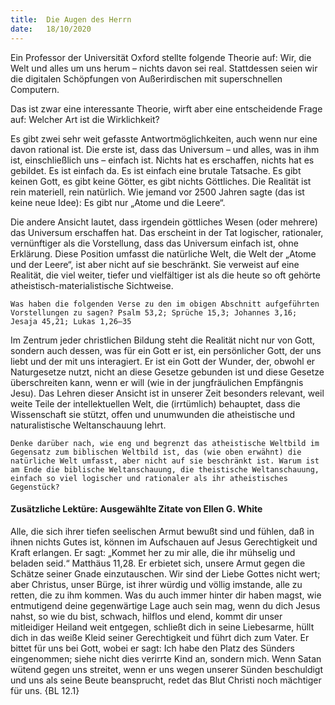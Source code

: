 ```yaml
---
title:  Die Augen des Herrn
date:   18/10/2020
---
```


Ein Professor der Universität Oxford stellte folgende Theorie auf: Wir, die Welt und alles um uns herum – nichts davon sei real. Stattdessen seien wir die digitalen Schöpfungen von Außerirdischen mit superschnellen Computern.

Das ist zwar eine interessante Theorie, wirft aber eine entscheidende Frage auf: Welcher Art ist die Wirklichkeit?

Es gibt zwei sehr weit gefasste Antwortmöglichkeiten, auch wenn nur eine davon rational ist. Die erste ist, dass das Universum – und alles, was in ihm ist, einschließlich uns – einfach ist. Nichts hat es erschaffen, nichts hat es gebildet. Es ist einfach da. Es ist einfach eine brutale Tatsache. Es gibt keinen Gott, es gibt keine Götter, es gibt nichts Göttliches. Die Realität ist rein materiell, rein natürlich. Wie jemand vor 2500 Jahren sagte (das ist keine neue Idee): Es gibt nur „Atome und die Leere“.

Die andere Ansicht lautet, dass irgendein göttliches Wesen (oder mehrere) das Universum erschaffen hat. Das erscheint in der Tat logischer, rationaler, vernünftiger als die Vorstellung, dass das Universum einfach ist, ohne Erklärung. Diese Position umfasst die natürliche Welt, die Welt der „Atome und der Leere“, ist aber nicht auf sie beschränkt. Sie verweist auf eine Realität, die viel weiter, tiefer und vielfältiger ist als die heute so oft gehörte atheistisch-materialistische Sichtweise.

`Was haben die folgenden Verse zu den im obigen Abschnitt aufgeführten Vorstellungen zu sagen? Psalm 53,2; Sprüche 15,3; Johannes 3,16; Jesaja 45,21; Lukas 1,26–35`

Im Zentrum jeder christlichen Bildung steht die Realität nicht nur von Gott, sondern auch dessen, was für ein Gott er ist, ein persönlicher Gott, der uns liebt und der mit uns interagiert. Er ist ein Gott der Wunder, der, obwohl er Naturgesetze nutzt, nicht an diese Gesetze gebunden ist und diese Gesetze überschreiten kann, wenn er will (wie in der jungfräulichen Empfängnis Jesu). Das Lehren dieser Ansicht ist in unserer Zeit besonders relevant, weil weite Teile der intellektuellen Welt, die (irrtümlich) behauptet, dass die Wissenschaft sie stützt, offen und unumwunden die atheistische und naturalistische Weltanschauung lehrt.

`Denke darüber nach, wie eng und begrenzt das atheistische Weltbild im Gegensatz zum biblischen Weltbild ist, das (wie oben erwähnt) die natürliche Welt umfasst, aber nicht auf sie beschränkt ist. Warum ist am Ende die biblische Weltanschauung, die theistische Weltanschauung, einfach so viel logischer und rationaler als ihr atheistisches Gegenstück?`

#### Zusätzliche Lektüre: Ausgewählte Zitate von Ellen G. White

Alle, die sich ihrer tiefen seelischen Armut bewußt sind und fühlen, daß in ihnen nichts Gutes ist, können im Aufschauen auf Jesus Gerechtigkeit und Kraft erlangen. Er sagt: „Kommet her zu mir alle, die ihr mühselig und beladen seid.“ Matthäus 11,28. Er erbietet sich, unsere Armut gegen die Schätze seiner Gnade einzutauschen. Wir sind der Liebe Gottes nicht wert; aber Christus, unser Bürge, ist ihrer würdig und völlig imstande, alle zu retten, die zu ihm kommen. Was du auch immer hinter dir haben magst, wie entmutigend deine gegenwärtige Lage auch sein mag, wenn du dich Jesus nahst, so wie du bist, schwach, hilflos und elend, kommt dir unser mitleidiger Heiland weit entgegen, schließt dich in seine Liebesarme, hüllt dich in das weiße Kleid seiner Gerechtigkeit und führt dich zum Vater. Er bittet für uns bei Gott, wobei er sagt: Ich habe den Platz des Sünders eingenommen; siehe nicht dies verirrte Kind an, sondern mich. Wenn Satan wütend gegen uns streitet, wenn er uns wegen unserer Sünden beschuldigt und uns als seine Beute beansprucht, redet das Blut Christi noch mächtiger für uns. {BL 12.1}